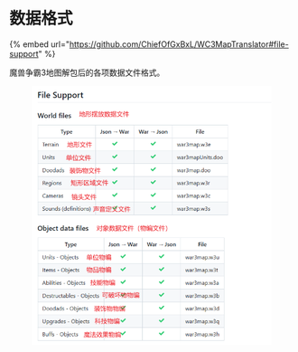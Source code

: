 # 数据格式

{% embed url="https://github.com/ChiefOfGxBxL/WC3MapTranslator#file-support" %}

魔兽争霸3地图解包后的各项数据文件格式。

<figure><img src="../.gitbook/assets/misc_04.png" alt=""><figcaption></figcaption></figure>

